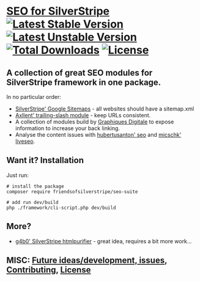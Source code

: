 # [SEO for SilverStripe](https://github.com/FriendsOfSilverStripe/seo-suite "SEO suite for SilverStripe websites") [![Latest Stable Version](https://poser.pugx.org/FriendsOfSilverStripe/seo-suite/version.svg)](https://github.com/FriendsOfSilverStripe/seo-suite/releases) [![Latest Unstable Version](https://poser.pugx.org/FriendsOfSilverStripe/seo-suite/v/unstable.svg)](https://packagist.org/packages/FriendsOfSilverStripe/seo-suite) [![Total Downloads](https://poser.pugx.org/FriendsOfSilverStripe/seo-suite/downloads.svg)](https://packagist.org/packages/FriendsOfSilverStripe/seo-suite) [![License](https://poser.pugx.org/FriendsOfSilverStripe/seo-suite/license.svg)](https://github.com/FriendsOfSilverStripe/seo-suite/blob/master/license.md)

## A collection of great SEO modules for SilverStripe framework in one package.

In no particular order:

* [SilverStripe' Google Sitemaps](https://github.com/silverstripe-labs/silverstripe-googlesitemaps "Providing google (and other search engines) with an sitemap.xml") - all websites should have a sitemap.xml
* [Axllent' trailing-slash module](https://github.com/axllent/silverstripe-trailing-slash "Keep your URLs consistent everywhere and for everyone.") - keep URLs consistent.
* A collection of modules build by [Graphiques Digitale](https://github.com/Graphiques-Digitale "Github repo of Graphiques Digitale") to expose information to increase your back linking.
* Analyse the content issues with [hubertusanton' seo](https://github.com/hubertusanton/silverstripe-seo "Github repo for seo") and [micschk' liveseo](https://github.com/micschk/silverstripe-liveseo "Github repo for liveseo").

## Want it? Installation

Just run:

```
# install the package
composer require friendsofsilverstripe/seo-suite

# add run dev/build
php ./framework/cli-script.php dev/build
```

## More?

* [g4b0' SilverStripe htmlpurifier](https://github.com/g4b0/silverstripe-htmlpurifier "Tidy up your outputs.") - great idea, requires a bit more work...

## MISC: [Future ideas/development, issues](https://github.com/FriendsOfSilverStripe/seo-suite/issues), [Contributing](https://github.com/FriendsOfSilverStripe/seo-suite/blob/master/CONTRIBUTING.md), [License](https://github.com/FriendsOfSilverStripe/seo-suite/blob/master/license.md)
